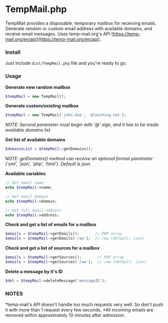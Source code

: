 TempMail.php
===========

TempMail provides a disposable, temporary mailbox for receiving emails.
Generate random or custom email address with available domains, and receive email messages.
Uses temp-mail.org's API [https://temp-mail.org/en/api](https://temp-mail.org/en/api).


### Install ###

Just include ```dist/TempMail.php``` file and you're ready to go.


### Usage ###

**Generate new random mailbox**

```php
$tempMail = new TempMail();
```


**Generate custom/existing mailbox**

```php
$tempMail = new TempMail('john.doe', '@leeching.net');
```

*NOTE: Second parameter must begin with '@' sign, and it has to be inside available domains list*


**Get list of available domains**

```php
$domainsList = $tempMail::getDomains();
```

*NOTE: getDomains() method can receive an optional format parameter ('xml', 'json', 'php', 'html'). Default is json.*


**Available variables**

```php
// Get email name
echo $tempMail->name;

// Get email domain
echo $tempMail->domain;

// Get full email address
echo $tempMail->address;
```

**Check and get a list of emails for a mailbox**

```php
$emails = $tempMail->getEmails();       // PHP array
$emails = $tempMail->getEmails('raw');  // raw (default: json)
```

**Check and get a list of sources for a mailbox**

```php
$emails = $tempMail->getSources();       // PHP array
$emails = $tempMail->getSources('raw');  // raw (default: json)
```

**Delete a message by it's ID**

```php
$del = $tempMail->deleteMessage('messageID');
```


### NOTES ###

*temp-mail's API doesn't handle too much requests very well. So don't push it with more than 1 request every few seconds.
*All incoming emails are removed within approximately 10 minutes after admission.